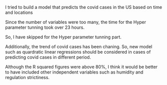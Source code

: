 I tried to build a model that predicts the covid cases in the US based on time and locations

Since the number of variables were too many, the time for the Hyper parameter tunning took over 23 hours.

So, I have skipped for the Hyper parameter tunning part.

Additionally, the trend of covid cases has been chaning. So, new model such as quardratic linear regressions should be considered in cases of predicting covid cases in different period.

Although the R squared figures were above 80%, I think it would be better to have included other independent variables such as humidity and regulation strictiness.
